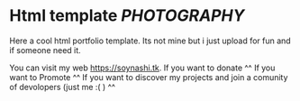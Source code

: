 # Html template _PHOTOGRAPHY_
 Here a cool html portfolio template.
 Its not mine but i just upload for fun and if someone need it.

 You can visit my web https://soynashi.tk.
 If you want to donate ^^
 If you want to Promote ^^
 If you want to discover my projects and join a comunity of devolopers (just me :( ) ^^
